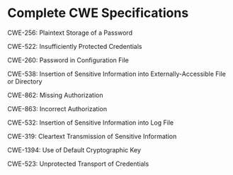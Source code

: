 

# Complete CWE Specifications

CWE-256: Plaintext Storage of a Password

CWE-522: Insufficiently Protected Credentials

CWE-260: Password in Configuration File

CWE-538: Insertion of Sensitive Information into Externally-Accessible File or Directory

CWE-862: Missing Authorization

CWE-863: Incorrect Authorization

CWE-532: Insertion of Sensitive Information into Log File

CWE-319: Cleartext Transmission of Sensitive Information

CWE-1394: Use of Default Cryptographic Key

CWE-523: Unprotected Transport of Credentials